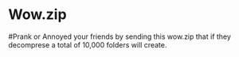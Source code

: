 # Wow.zip

#Prank or Annoyed your friends by sending this wow.zip that if they decomprese a total of 10,000 folders will create.
